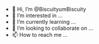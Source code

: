 - 👋 Hi, I’m @BiscuityumBiscuity
- 👀 I’m interested in ...
- 🌱 I’m currently learning ...
- 💞️ I’m looking to collaborate on ...
- 📫 How to reach me ...

<!---
BiscuityumBiscuity/BiscuityumBiscuity is a ✨ special ✨ repository because its `README.md` (this file) appears on your GitHub profile.
You can click the Preview link to take a look at your changes.
--->
